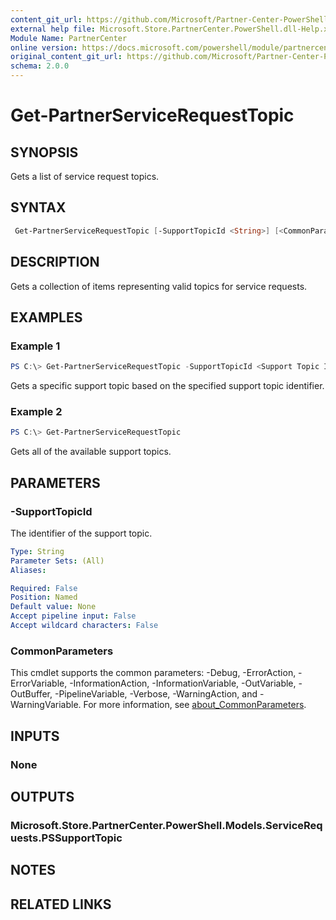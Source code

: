 ```yaml
---
content_git_url: https://github.com/Microsoft/Partner-Center-PowerShell/blob/master/docs/help/Get-PartnerServiceRequestTopic.md
external help file: Microsoft.Store.PartnerCenter.PowerShell.dll-Help.xml
Module Name: PartnerCenter
online version: https://docs.microsoft.com/powershell/module/partnercenter/Get-PartnerServiceRequestTopic
original_content_git_url: https://github.com/Microsoft/Partner-Center-PowerShell/blob/master/docs/help/Get-PartnerServiceRequestTopic.md
schema: 2.0.0
---
```


# Get-PartnerServiceRequestTopic

## SYNOPSIS
Gets a list of service request topics.

## SYNTAX

```powershell
 Get-PartnerServiceRequestTopic [-SupportTopicId <String>] [<CommonParameters>]
```

## DESCRIPTION
Gets a collection of items representing valid topics for service requests.

## EXAMPLES

### Example 1
```powershell
PS C:\> Get-PartnerServiceRequestTopic -SupportTopicId <Support Topic ID>
```

Gets a specific support topic based on the specified support topic identifier.

### Example 2
```powershell
PS C:\> Get-PartnerServiceRequestTopic
```

Gets all of the available support topics.

## PARAMETERS

### -SupportTopicId
The identifier of the support topic.

```yaml
Type: String
Parameter Sets: (All)
Aliases:

Required: False
Position: Named
Default value: None
Accept pipeline input: False
Accept wildcard characters: False
```

### CommonParameters
This cmdlet supports the common parameters: -Debug, -ErrorAction, -ErrorVariable, -InformationAction, -InformationVariable, -OutVariable, -OutBuffer, -PipelineVariable, -Verbose, -WarningAction, and -WarningVariable. For more information, see [about_CommonParameters](http://go.microsoft.com/fwlink/?LinkID=113216).

## INPUTS

### None

## OUTPUTS

### Microsoft.Store.PartnerCenter.PowerShell.Models.ServiceRequests.PSSupportTopic

## NOTES

## RELATED LINKS
